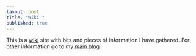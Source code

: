 ```yaml
---
layout: post
title: "Wiki "
published: true
---
```



This is a [wiki](http://terjesandstrom.github.io/wiki/wiki) site with bits and pieces of information I have gathered.   For other information go to my  [main blog](http://hermit.no)
